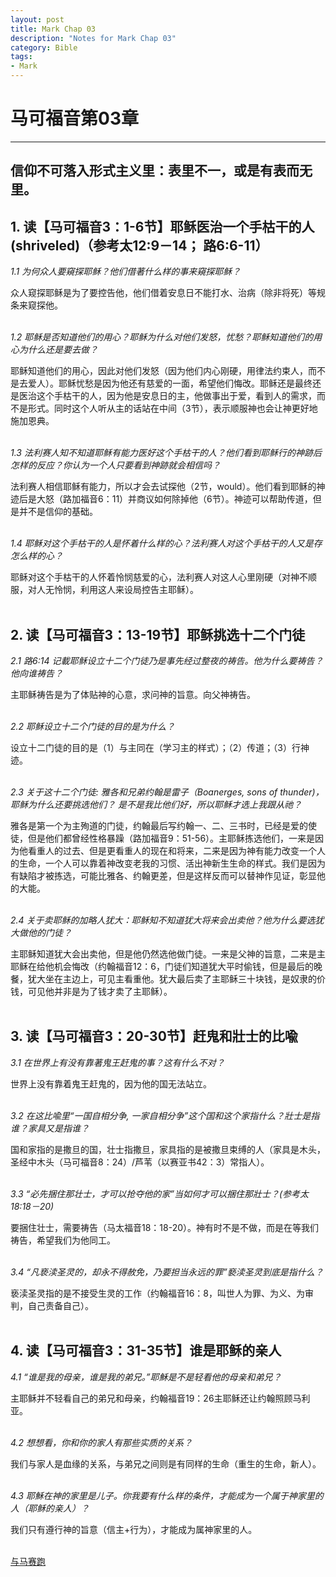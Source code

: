 ```yaml
--- 
layout: post
title: Mark Chap 03
description: "Notes for Mark Chap 03"
category: Bible
tags: 
- Mark
---
```


# 马可福音第03章

----------------

## 信仰不可落入形式主义里：表里不一，或是有表而无里。<br>

## 1. 读【马可福音3：1-6节】耶稣医治一个手枯干的人(shriveled)（参考太12:9－14； 路6:6-11）<br>

*1.1 为何众人要窺探耶稣？他们借著什么样的事来窺探耶稣？*<br>

众人窥探耶稣是为了要控告他，他们借着安息日不能打水、治病（除非将死）等规条来窥探他。<br><br>

*1.2 耶稣是否知道他们的用心？耶稣为什么对他们发怒，忧愁？耶稣知道他们的用心为什么还是要去做？*<br>

耶稣知道他们的用心，因此对他们发怒（因为他们内心刚硬，用律法约束人，而不是去爱人）。耶稣忧愁是因为他还有慈爱的一面，希望他们悔改。耶稣还是最终还是医治这个手枯干的人，因为他是安息日的主，他做事出于爱，看到人的需求，而不是形式。同时这个人听从主的话站在中间（3节），表示顺服神也会让神更好地施加恩典。<br><br>

*1.3 法利赛人知不知道耶稣有能力医好这个手枯干的人？他们看到耶稣行的神跡后怎样的反应？你认为一个人只要看到神跡就会相信吗？*<br>

法利赛人相信耶稣有能力，所以才会去试探他（2节，would）。他们看到耶稣的神迹后是大怒（路加福音6：11）并商议如何除掉他（6节）。神迹可以帮助传道，但是并不是信仰的基础。<br><br>

*1.4 耶稣对这个手枯干的人是怀着什么样的心？法利赛人对这个手枯干的人又是存怎么样的心？*<br>

耶稣对这个手枯干的人怀着怜悯慈爱的心，法利赛人对这人心里刚硬（对神不顺服，对人无怜悯，利用这人来设局控告主耶稣）。<br><br>

## 2. 读【马可福音3：13-19节】耶稣挑选十二个门徒<br>

*2.1 路6:14 记載耶稣设立十二个门徒乃是事先经过整夜的祷告。他为什么要祷告？他向谁祷告？*<br>

主耶稣祷告是为了体贴神的心意，求问神的旨意。向父神祷告。<br><br>

*2.2 耶稣设立十二个门徒的目的是为什么？*<br>

设立十二门徒的目的是（1）与主同在（学习主的样式）；（2）传道；（3）行神迹。<br><br>

*2.3 关于这十二个门徒: 雅各和兄弟约翰是雷子（Boanerges, sons of thunder)，耶稣为什么还要挑选他们？ 是不是我比他们好，所以耶稣才选上我跟从祂？*<br>

雅各是第一个为主殉道的门徒，约翰最后写约翰一、二、三书时，已经是爱的使徒，但是他们都曾经性格暴躁（路加福音9：51-56）。主耶稣拣选他们，一来是因为他看重人的过去、但是更看重人的现在和将来，二来是因为神有能力改变一个人的生命，一个人可以靠着神改变老我的习惯、活出神新生生命的样式。我们是因为有缺陷才被拣选，可能比雅各、约翰更差，但是这样反而可以替神作见证，彰显他的大能。<br><br>

*2.4 关于卖耶稣的加略人犹大：耶稣知不知道犹大将来会出卖他？他为什么要选犹大做他的门徒？*<br>

主耶稣知道犹大会出卖他，但是他仍然选他做门徒。一来是父神的旨意，二来是主耶稣在给他机会悔改（约翰福音12：6，门徒们知道犹大平时偷钱，但是最后的晚餐，犹大坐在主边上，可见主看重他。犹大最后卖了主耶稣三十块钱，是奴隶的价钱，可见他并非是为了钱才卖了主耶稣）。<br><br>

## 3. 读【马可福音3：20-30节】赶鬼和壯士的比喩<br>

*3.1 在世界上有没有靠著鬼王赶鬼的事？这有什么不对？*<br>

世界上没有靠着鬼王赶鬼的，因为他的国无法站立。<br><br>

*3.2 在这比喩里“一国自相分争, 一家自相分争”这个国和这个家指什么？壯士是指谁？家具又是指谁？*<br>

国和家指的是撒旦的国，壮士指撒旦，家具指的是被撒旦束缚的人（家具是木头，圣经中木头（马可福音8：24）/芦苇（以赛亚书42：3）常指人）。<br><br>

*3.3 “必先捆住那壮士，才可以抢夺他的家”当如何才可以捆住那壯士？(参考太18:18－20)*<br>

要捆住壮士，需要祷告（马太福音18：18-20）。神有时不是不做，而是在等我们祷告，希望我们为他同工。<br><br>

*3.4 “凡亵渎圣灵的，却永不得赦免，乃要担当永远的罪”褻渎圣灵到底是指什么？*<br>

亵渎圣灵指的是不接受生灵的工作（约翰福音16：8，叫世人为罪、为义、为审判，自己责备自己）。<br><br>

## 4. 读【马可福音3：31-35节】谁是耶稣的亲人<br>

*4.1 “谁是我的母亲，谁是我的弟兄。”耶穌是不是轻看他的母亲和弟兄？*<br>

主耶稣并不轻看自己的弟兄和母亲，约翰福音19：26主耶稣还让约翰照顾马利亚。<br><br>

*4.2 想想看，你和你的家人有那些实质的关系？*<br>

我们与家人是血缘的关系，与弟兄之间则是有同样的生命（重生的生命，新人）。<br><br>

*4.3 耶穌在神的家里是儿子。你我要有什么样的条件，才能成为一个属于神家里的人（耶稣的亲人）？*<br>

我们只有遵行神的旨意（信主+行为），才能成为属神家里的人。<br><br>

[与马赛跑](http://www.racingwithhorse.org/t/85#reply0)

